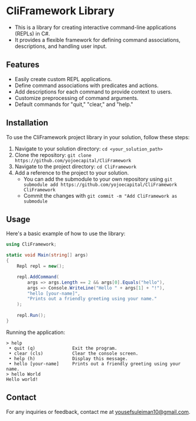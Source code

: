 # CliFramework Library

- This is a library for creating interactive command-line applications (REPLs) in C#. 
- It provides a flexible framework for defining command associations, descriptions, and handling user input.

## Features

- Easily create custom REPL applications.
- Define command associations with predicates and actions.
- Add descriptions for each command to provide context to users.
- Customize preprocessing of command arguments.
- Default commands for "quit," "clear," and "help."

## Installation

To use the CliFramework project library in your solution, follow these steps:

1. Navigate to your solution directory: `cd <your_solution_path>`
2. Clone the repository: `git clone https://github.com/yojoecapital/CliFramework`
3. Navigate to the project directory: `cd CliFramework`
4. Add a reference to the project to your solution.
   - You can add the submodule to your own repository using `git submodule add https://github.com/yojoecapital/CliFramework CliFramework`
   - Commit the changes with `git commit -m "Add CliFramework as submodule`

## Usage

Here's a basic example of how to use the library:

```c#
using CliFramework;

static void Main(string[] args)
{
    Repl repl = new();

    repl.AddCommand(
        args => args.Length == 2 && args[0].Equals("hello"),
        args => Console.WriteLine("Hello " + args[1] + "!"),
        "hello [your-name]",
        "Prints out a friendly greeting using your name."
    );
    
    repl.Run();
}
```

Running the application:

```
> help
 • quit (q)              Exit the program.
 • clear (cls)           Clear the console screen.
 • help (h)              Display this message.
 • hello [your-name]     Prints out a friendly greeting using your name.
> hello World
Hello world!
```

## Contact

For any inquiries or feedback, contact me at [yousefsuleiman10@gmail.com](mailto:yousefsuleiman10@gmail.com).